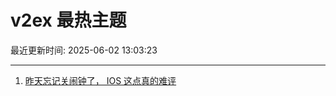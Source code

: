 # v2ex 最热主题

最近更新时间: 2025-06-02 13:03:23

--- 
1. [昨天忘记关闹钟了， IOS 这点真的难评](https://www.v2ex.com/t/1135788) 
